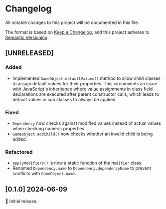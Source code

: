 # Changelog

All notable changes to this project will be documented in this file.

The format is based on [Keep a Changelog](https://keepachangelog.com/en/1.0.0/),
and this project adheres to [Semantic Versioning](https://semver.org/spec/v2.0.0.html).

## [UNRELEASED]

### Added

- Implemented `GameObject.defaultValues()` method to allow child classes to assign default values for their properties. This circumvents an issue with JavaScript's inheritance where value assignments in class field declarations are executed after parent constructor calls, which leads to default values in sub classes to always be applied.

### Fixed

- `Dependency` now checks against modified values instead of actual values when checking numeric properties.
- `GameObject.addChild()` now checks whether an invalid child is being added.

### Refactored

- `applyModifiers()` is now a static function of the `Modifier` class.
- Renamed `Dependency.name` to `Dependency.dependencyName` to prevent conflicts with `GameObject.name`.

## [0.1.0] 2024-06-09

🌟 Initial release.
